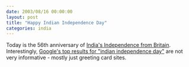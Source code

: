 ```yaml
---
date: 2003/08/16 00:00:00
layout: post
title: "Happy Indian Independence Day"
categories: india
---
```


Today is the 56th anniversary of [India's Independence from Britain](http://en.wikipedia.org/wiki/India%27s_independence_movement). Interestingly, [Google's top results for "indian independence day"](http://www.google.com/search?q=indian%20independence%20day) are not very informative - mostly just greeting card sites.
